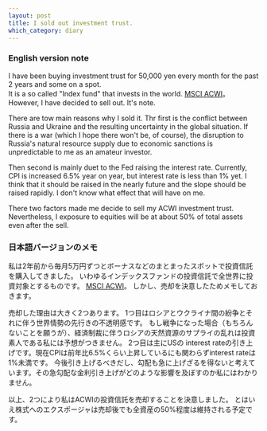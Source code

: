 ```yaml
---
layout: post
title: I sold out investment trust.
which_category: diary
---
```


### English version note
I have been buying investment trust for 50,000 yen every month for the past 2 years and some on a spot.   
It is a so called "Index fund" that invests in the world.
[MSCI ACWI](https://www.msci.com/our-solutions/indexes/acwi)。
However, I have decided to sell out. It's note.

There are tow main reasons why I sold it.
Thr first is the conflict between Russia and Ukraine and the resulting uncertainty in the global situation.
If there is a war (which I hope there won't be, of course),
the disruption to Russia's natural resource supply due to economic sanctions is unpredictable to me as an amateur investor. 

Then second is mainly duet to the Fed raising the interest rate.
Currently, CPI is increased 6.5% year on year, but interest rate is less than 1% yet. 
I think that it should be raised in the nearly future and the slope should be raised rapidly.
I don't know what effect that will have on me.

There two factors made me decide to sell my ACWI investment trust.
Nevertheless, I exposure to equities will be at about 50% of total assets even after the sell.

### 日本語バージョンのメモ

私は2年前から毎月5万円ずつとボーナスなどのまとまったスポットで投資信託を購入してきました。
いわゆるインデックスファンドの投資信託で全世界に投資対象とするものです。
[MSCI ACWI](https://www.msci.com/our-solutions/indexes/acwi)。
しかし、売却を決意したためメモしておきます。

売却した理由は大きく2つあります。
1つ目はロシアとウクライナ間の紛争とそれに伴う世界情勢の先行きの不透明感です。
もし戦争になった場合（もちろんないことを願うが）、経済制裁に伴うロシアの天然資源のサプライの乱れは投資素人である私には予想がつきません。
2つ目は主にUSの interest rateの引き上げです。現在CPIは前年比6.5%くらい上昇しているにも関わらずinterest rateは1%未満です。
今後引き上げるべきだし、勾配も急に上げざるを得ないと考えています。その急勾配な金利引き上げがどのような影響を及ぼすのか私にはわかりません。

以上、2つにより私はACWIの投資信託を売却することを決意しました。
とはいえ株式へのエクスポージャは売却後でも全資産の50%程度は維持される予定です。


